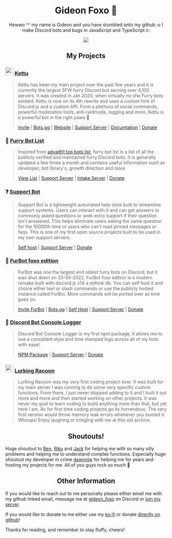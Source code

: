 <h1 align="center">Gideon Foxo 🦊</h1>


<p align="center">
    Hewwo ^^ my name is Gideon and you have stumbled onto my github :o I make Discord bots and bugs in JavaScript and TypeScript c: 
  </p>
  
<p align="center">
    <img src="https://github-readme-stats-git-masterrstaa-rickstaa.vercel.app/api?username=Gideon-foxo&theme=vision-friendly-dark&show_icons=true" />
  </p>



<h2 align="center">My Projects</h2>


### <img src="https://cdn.discordapp.com/avatars/667131062941384757/7765807e87145c0432ed5309a26d7350.webp?size=2048" width="25" height="25" /> [Kettu](https://github.com/kettubot) 
> Kettu has been my main project over the past few years and it is currently the largest SFW furry Discord bot serving over 4,100 servers. It was created in Jan 2020, when virtually no sfw Furry bots existed. Kettu is now on its 4th rewrite and uses a custom fork of Discord.js and a custom API. From a plethora of social commands, powerful moderation tools, anti-raidmode, logging and more, Kettu is a powerful bot in the right paws 🐾
> 
> [Invite](https://kettu.cc/api/invite) | [Bots.gg](https://discord.bots.gg/bots/667131062941384757) | [Website](https://kettu.cc/) | [Support Server](https://kettu.cc/support) | [Documtation](https://kettu.cc/docs) | [Donate](https://kettu.cc/donate)


### 🐶 [Furry Bot List](https://github.com/Gideon-foxo/furry-bots) 
> Inspired from [advaith1 top bots list](https://gist.github.com/advaith1/451dcbca2d7c3503d4f48d63eb918cb0), furry bot list is a list of all the publicly verified and maintained furry Discord bots. It is generally updated a few times a month and contains useful information such as developer, bot library's, growth direction and more
> 
> [View List](https://github.com/Gideon-Foxo/furry-bots#readme) | [Support Server](https://discord.gg/c4q5GMN2n4) | [Intake Server](https://discord.gg/dTKfYRmk4W) | [Donate](https://ko-fi.com/gideonfoxo)


### ❓ [Support Bot](https://github.com/Gideon-foxo/support-bot) 
> Support Bot is a lightweight automated help desk built to streamline support systems. Users can interact with it and can get answers to commonly asked questions or seek extra support if their question isn't answered. This helps eliminate users asking the same question for the 10000th time or users who can't read pinned messages or faqs. This is one of my first open source projects built to be used in my own support servers.
> 
> [Self host](https://github.com/Gideon-foxo/support-bot#installation) | [Support Server](https://discord.gg/G2sWsCA8nS) | [Donate](https://ko-fi.com/gideonfoxo)


### 🦊 [FurBot foxo edition](https://github.com/Gideon-Foxo/FurBot-foxo-edition)
> FurBot was one the largest and oldest furry bots on Discord, but it was shut down on 23-05-2022. FurBot foxo edition is a modern remake built with discord.js v14 a rethink db. You can self host it and choice either text or slash commands or use the publicly hosted instance called FurBoi. More commands will be ported over as time goes on.
>
> [Invite FurBoi](https://discord.com/api/oauth2/authorize?client_id=990695577547333734&permissions=346176&scope=bot+applications.commands) | [Bots.gg](https://discord.bots.gg/bots/990695577547333734) | [Self Host](https://github.com/Gideon-Foxo/FurBot-foxo-edition#self-hosting) | [Support Server](https://discord.gg/HyMnSbs53P) | [Donate](https://ko-fi.com/gideonfoxo)


### 📝 [Discord Bot Console Logger](https://github.com/Gideon-Foxo/dbot-console-logger)

> Discord Bot Console Logger is my first npm package, it allows me to use a consistent style and time stamped logs across all of my bots with ease!
> 
> [NPM Package](https://www.npmjs.com/package/dbot-console-logger) | [Support Server](https://discord.gg/q4jrwWPWEt) | [Donate](https://ko-fi.com/gideonfoxo)


### <img src="https://cdn.discordapp.com/avatars/600669425263181850/e5ee8243d18f13ecae936b6b15de4445.png?size=4096" width="25" height="25" /> [Lurking Racoon](https://github.com/Gideon-foxo/Lurking-Racoon)

> Lurking Racoon was my very first coding project ever. It was built for my main server I was running to do some very specific custom functions. From there, I just never stopped adding to it and I built it out more and more and then started working on other projects. It was never my goal to learn coding to build anything more than that, but yet here I am. As for first time coding projects go its horrendous. The very first version would throw memory leak errors whenever you booted it. Whoops! Enjoy laughing or cringing with me at this old archive.


<h2 align="center">Shoutouts!</h2>

Huge shoutout to [Ben](https://github.com/Benricheson101), [Riku](https://github.com/riku5543) and [Jack](https://github.com/Jack073) for helping me with so many silly problems and helping me to understand complex functions. Especially huge shoutout my developer in crime [dawnniie](https://github.com/dawnniie) for helping me for years and hosting my projects for me. All of you guys rock so much 🙏

 
<h2 align="center">Other Information</h2> 

If you would like to reach out to me personally please either email me with my github linked email, message me at [gideon_foxo](https://discord.com/users/524371727812263948) on Discord or [join my server](https://discord.gg/HGpFmYBQ26).

If you would like to donate to me either use my [ko-fi](https://ko-fi.com/gideonfoxo) or donate [directly on github](https://github.com/sponsors/Gideon-Foxo)!

Thanks for reading, and remember to stay fluffy, cheers!
